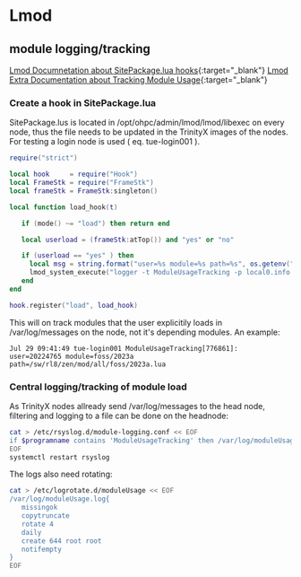 # Lmod

## module logging/tracking

[Lmod Documnetation about SitePackage.lua hooks](https://lmod.readthedocs.io/en/latest/170_hooks.html){:target="_blank"}
[Lmod Extra Documentation about Tracking Module Usage](https://lmod.readthedocs.io/en/latest/300_tracking_module_usage.html){:target="_blank"}

### Create a hook in SitePackage.lua

SitePackage.lus is located in /opt/ohpc/admin/lmod/lmod/libexec on every node, thus the file needs to be updated in the TrinityX images of the nodes. For testing a login node is used ( eq. tue-login001 ).

```lua
require("strict")

local hook     = require("Hook")
local FrameStk = require("FrameStk")
local frameStk = FrameStk:singleton()

local function load_hook(t)

   if (mode() ~= "load") then return end

   local userload = (frameStk:atTop()) and "yes" or "no"

   if (userload == "yes" ) then
     local msg = string.format("user=%s module=%s path=%s", os.getenv("USER"), t.modFullName, t.fn)
     lmod_system_execute("logger -t ModuleUsageTracking -p local0.info " .. msg)
   end
end

hook.register("load", load_hook)
```

This will on track modules that the user explicitily loads in /var/log/messages on the node, not it's depending modules. An example:

```text
Jul 29 09:41:49 tue-login001 ModuleUsageTracking[776861]: user=20224765 module=foss/2023a path=/sw/rl8/zen/mod/all/foss/2023a.lua
```

### Central logging/tracking of module load

As TrinityX nodes allready send /var/log/messages to the head node, filtering and logging to a file can be done on the headnode:

```bash
cat > /etc/rsyslog.d/module-logging.conf << EOF
if $programname contains 'ModuleUsageTracking' then /var/log/moduleUsage.log
EOF
systemctl restart rsyslog
```
The logs also need rotating:

```bash
cat > /etc/logrotate.d/moduleUsage << EOF
/var/log/moduleUsage.log{
   missingok
   copytruncate
   rotate 4
   daily
   create 644 root root
   notifempty
}
EOF
```

 

